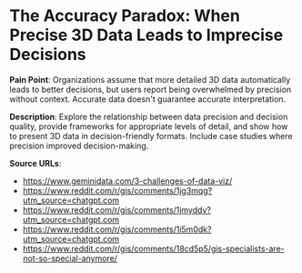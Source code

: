 # The Accuracy Paradox: When Precise 3D Data Leads to Imprecise Decisions

**Pain Point**: Organizations assume that more detailed 3D data automatically leads to better decisions, but users report being overwhelmed by precision without context. Accurate data doesn't guarantee accurate interpretation.

**Description**: Explore the relationship between data precision and decision quality, provide frameworks for appropriate levels of detail, and show how to present 3D data in decision-friendly formats. Include case studies where precision improved decision-making.

**Source URLs**:
- https://www.geminidata.com/3-challenges-of-data-viz/
- https://www.reddit.com/r/gis/comments/1jg3mqg?utm_source=chatgpt.com
- https://www.reddit.com/r/gis/comments/1jmyddv?utm_source=chatgpt.com
- https://www.reddit.com/r/gis/comments/1i5m0dk?utm_source=chatgpt.com
- https://www.reddit.com/r/gis/comments/18cd5p5/gis-specialists-are-not-so-special-anymore/
